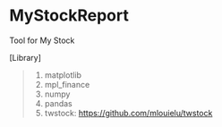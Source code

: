 # MyStockReport
Tool for My Stock

[Library]   
>1. matplotlib  
>2. mpl_finance  
>3. numpy  
>4. pandas  
>5. twstock: https://github.com/mlouielu/twstock